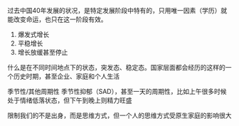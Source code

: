 过去中国40年发展的状况，是特定发展阶段中特有的，只用唯一因素（学历）就能改变命运，也只在这一阶段有效。

1. 爆发式增长
2. 平稳增长
3. 增长放缓甚至停止

什么是在不同时间地点下的状态，突发态、稳定态。国家层面都会经历的这样的一个历史时期，甚至企业、家庭和个人生活

季节性/其他周期性
季节性抑郁（SAD），甚至一天的周期性，比如上午很多时候处于情绪低落状态，但下午到晚上则精力旺盛

限制我们的不是出身，而是思维方式，但一个人的思维方式受原生家庭的影响很大
